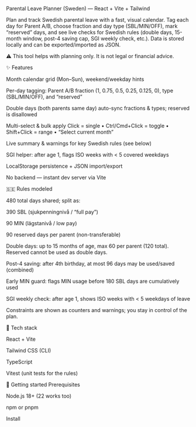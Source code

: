 Parental Leave Planner (Sweden) — React + Vite + Tailwind

Plan and track Swedish parental leave with a fast, visual calendar. Tag each day for Parent A/B, choose fraction and day type (SBL/MIN/OFF), mark “reserved” days, and see live checks for Swedish rules (double days, 15-month window, post-4 saving cap, SGI weekly check, etc.). Data is stored locally and can be exported/imported as JSON.

⚠️ This tool helps with planning only. It is not legal or financial advice.

✨ Features

Month calendar grid (Mon–Sun), weekend/weekday hints

Per-day tagging: Parent A/B fraction (1, 0.75, 0.5, 0.25, 0.125, 0), type (SBL/MIN/OFF), and “reserved”

Double days (both parents same day) auto-sync fractions & types; reserved is disallowed

Multi-select & bulk apply
Click = single • Ctrl/Cmd+Click = toggle • Shift+Click = range • “Select current month”

Live summary & warnings for key Swedish rules (see below)

SGI helper: after age 1, flags ISO weeks with < 5 covered weekdays

LocalStorage persistence + JSON import/export

No backend — instant dev server via Vite

🇸🇪 Rules modeled

480 total days shared; split as:

390 SBL (sjukpenningnivå / “full pay”)

90 MIN (lägstanivå / low pay)

90 reserved days per parent (non-transferable)

Double days: up to 15 months of age, max 60 per parent (120 total).
Reserved cannot be used as double days.

Post-4 saving: after 4th birthday, at most 96 days may be used/saved (combined)

Early MIN guard: flags MIN usage before 180 SBL days are cumulatively used

SGI weekly check: after age 1, shows ISO weeks with < 5 weekdays of leave

Constraints are shown as counters and warnings; you stay in control of the plan.

🧰 Tech stack

React + Vite

Tailwind CSS (CLI)

TypeScript

Vitest (unit tests for the rules)

🚀 Getting started
Prerequisites

Node.js 18+ (22 works too)

npm or pnpm

Install
